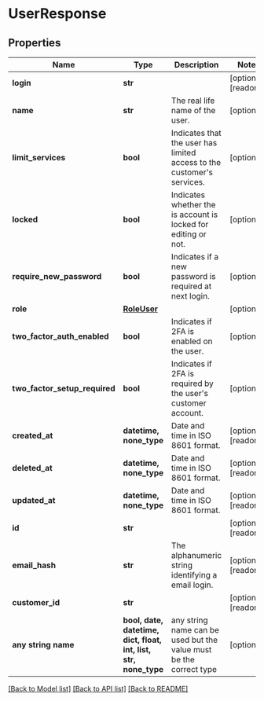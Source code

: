 # UserResponse


## Properties
Name | Type | Description | Notes
------------ | ------------- | ------------- | -------------
**login** | **str** |  | [optional] [readonly] 
**name** | **str** | The real life name of the user. | [optional] 
**limit_services** | **bool** | Indicates that the user has limited access to the customer&#39;s services. | [optional] 
**locked** | **bool** | Indicates whether the is account is locked for editing or not. | [optional] 
**require_new_password** | **bool** | Indicates if a new password is required at next login. | [optional] 
**role** | [**RoleUser**](RoleUser.md) |  | [optional] 
**two_factor_auth_enabled** | **bool** | Indicates if 2FA is enabled on the user. | [optional] 
**two_factor_setup_required** | **bool** | Indicates if 2FA is required by the user&#39;s customer account. | [optional] 
**created_at** | **datetime, none_type** | Date and time in ISO 8601 format. | [optional] [readonly] 
**deleted_at** | **datetime, none_type** | Date and time in ISO 8601 format. | [optional] [readonly] 
**updated_at** | **datetime, none_type** | Date and time in ISO 8601 format. | [optional] [readonly] 
**id** | **str** |  | [optional] [readonly] 
**email_hash** | **str** | The alphanumeric string identifying a email login. | [optional] [readonly] 
**customer_id** | **str** |  | [optional] [readonly] 
**any string name** | **bool, date, datetime, dict, float, int, list, str, none_type** | any string name can be used but the value must be the correct type | [optional]

[[Back to Model list]](../README.md#documentation-for-models) [[Back to API list]](../README.md#documentation-for-api-endpoints) [[Back to README]](../README.md)


